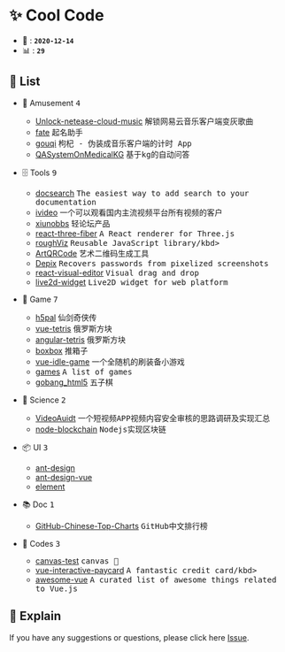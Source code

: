 # ✨ Cool Code

- 📆 : **`2020-12-14`**
- 📊 : **`29`**

## 📜 List

- 🎉 Amusement <kbd>4</kbd>
  - [Unlock-netease-cloud-music](https://github.com/code-cool/Unlock-netease-cloud-music) <kbd>解锁网易云音乐客户端变灰歌曲</kbd>
  - [fate](https://github.com/code-cool/fate) <kbd>起名助手</kbd>
  - [gouqi](https://github.com/code-cool/gouqi) <kbd>枸杞 - 伪装成音乐客户端的计时 App</kbd>
  - [QASystemOnMedicalKG](https://github.com/code-cool/QASystemOnMedicalKG) <kbd>基于kg的自动问答</kbd>

- 🗄 Tools <kbd>9</kbd>
  - [docsearch](https://github.com/code-cool/docsearch) <kbd>The easiest way to add search to your documentation</kbd>
  - [ivideo](https://github.com/code-cool/ivideo) <kbd>一个可以观看国内主流视频平台所有视频的客户</kbd>
  - [xiunobbs](https://github.com/code-cool/xiunobbs4.0) <kbd>轻论坛产品</kbd>
  - [react-three-fiber](https://github.com/code-cool/react-three-fiber) <kbd>A React renderer for Three.js</kbd>
  - [roughViz](https://github.com/code-cool/roughViz) <kbd>Reusable JavaScript library/kbd>
  - [ArtQRCode](https://github.com/code-cool/ArtQRCode) <kbd>艺术二维码生成工具</kbd>
  - [Depix](https://github.com/code-cool/Depix) <kbd>Recovers passwords from pixelized screenshots</kbd>
  - [react-visual-editor](https://github.com/code-cool/react-visual-editor) <kbd>Visual drag and drop</kbd>
  - [live2d-widget](https://github.com/code-cool/live2d-widget) <kbd>Live2D widget for web platform</kbd>

- 🗿 Game <kbd>7</kbd>
  - [h5pal](https://github.com/code-cool/h5pal) <kbd>仙剑奇侠传</kbd>
  - [vue-tetris](https://github.com/code-cool/vue-tetris) <kbd>俄罗斯方块</kbd>
  - [angular-tetris](https://github.com/code-cool/angular-tetris) <kbd>俄罗斯方块</kbd>
  - [boxbox](https://github.com/code-cool/boxbox) <kbd>推箱子</kbd>
  - [vue-idle-game](https://github.com/code-cool/vue-idle-game) <kbd>一个全随机的刷装备小游戏</kbd>
  - [games](https://github.com/code-cool/games) <kbd>A list of games</kbd>
  - [gobang_html5](https://github.com/code-cool/gobang_html5) <kbd>五子棋</kbd>

- 💠 Science <kbd>2</kbd>
  - [VideoAuidt](https://github.com/code-cool/VideoAuidt) <kbd>一个短视频APP视频内容安全审核的思路调研及实现汇总</kbd>
  - [node-blockchain](https://github.com/code-cool/node-blockchain) <kbd>Nodejs实现区块链</kbd>

- 📦 UI <kbd>3</kbd>
  - [ant-design](https://github.com/code-cool/ant-design)
  - [ant-design-vue](https://github.com/code-cool/ant-design-vue)
  - [element](https://github.com/code-cool/element)

- 📚 Doc <kbd>1</kbd>
  - [GitHub-Chinese-Top-Charts](https://github.com/code-cool/GitHub-Chinese-Top-Charts) <kbd>GitHub中文排行榜</kbd>

- 💾 Codes <kbd>3</kbd>
  - [canvas-test](https://github.com/code-cool/canvas-test) <kbd>canvas 🌰</kbd>
  - [vue-interactive-paycard](https://github.com/code-cool/vue-interactive-paycard) <kbd>A fantastic credit card/kbd>
  - [awesome-vue](https://github.com/code-cool/awesome-vue) <kbd>A curated list of awesome things related to Vue.js</kbd>

## 💭 Explain

If you have any suggestions or questions, please click here [Issue](https://github.com/code-cool/cool/issues).
